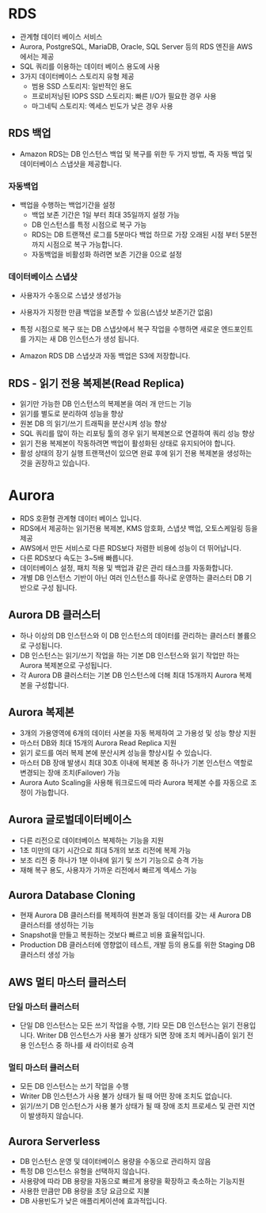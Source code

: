 
# RDS
 - 관계형 데이터 베이스 서비스
 - Aurora, PostgreSQL, MariaDB, Oracle, SQL Server 등의 RDS 엔진을 AWS에서는 제공
 - SQL 쿼리를 이용하는 데이터 베이스 용도에 사용
 - 3가지 데이터베이스 스토리지 유형 제공
	 - 범용 SSD 스토리지: 일반적인 용도
	 - 프로비저닝된 IOPS SSD 스토리지: 빠른 I/O가 필요한 경우 사용
	 - 마그네틱 스토리지: 엑세스 빈도가 낮은 경우 사용
## RDS 백업
- Amazon RDS는 DB 인스턴스 백업 및 복구를 위한 두 가지 방법, 즉 자동 백업 및 데이터베이스 스냅샷을 제공합니다.

### 자동백업
- 백업을 수행하는 백업기간을 설정
	- 백업 보존 기간은 1일 부터 최대 35일까지 설정 가능
	- DB 인스턴스를 특정 시점으로 복구 가능
	- RDS는 DB 트랜잭션 로그를 5분마다 백업 하므로 가장 오래된 시점 부터 5분전까지 시점으로 복구 가능합니다.
	- 자동백업을 비활성화 하려면 보존 기간을 0으로 설정

### 데이터베이스 스냅샷
- 사용자가 수동으로 스냅샷 생성가능
- 사용자가 지정한 만큼 백업을 보존할 수 있음(스냅샷 보존기간 없음)

- 특정 시점으로 복구 또는 DB 스냅샷에서 복구 작업을 수행하면 새로운 엔드포인트를 가지는 새 DB 인스턴스가 생성 됩니다.
- Amazon RDS DB 스냅샷과 자동 백업은 S3에 저장합니다.


## RDS - 읽기 전용 복제본(Read Replica)

- 읽기만 가능한 DB 인스턴스의 복제본을 여러 개 만드는 기능
- 읽기를 별도로 분리하여 성능을 향상
- 원본 DB 의 읽기/쓰기 트래픽을 분산시켜 성능 향상
- SQL 쿼리를 많이 하는 리포팅 툴의 경우 읽기 복제본으로 연결하여 쿼리 성능 향상
- 읽기 전용 복제본이 작동하려면 백업이 활성화된 상태로 유지되어야 합니다.
- 활성 상태의 장기 실행 트랜잭션이 있으면 완료 후에 읽기 전용 복제본을 생성하는 것을 권장하고 있습니다.


# Aurora

- RDS 호환형 관계형 데이터 베이스 입니다.
- RDS에서 제공하는 읽기전용 복제본, KMS 암호화, 스냅샷 백업, 오토스케일링 등을 제공
- AWS에서 만든 서비스로 다른 RDS보다 저렴한 비용에 성능이 더 뛰어납니다.
- 다른 RDS보다 속도는 3~5배 빠릅니다.
- 데이터베이스 설정, 패치 적용 및 백업과 같은 관리 태스크를 자동화합니다.
- 개별 DB 인스턴스 기반이 아닌 여러 인스턴스를 하나로 운영하는 클러스터 DB 기반으로 구성 됩니다.

## Aurora DB 클러스터
- 하나 이상의 DB 인스턴스와 이 DB 인스턴스의 데이터를 관리하는 클러스터 볼륨으로 구성됩니다.
- DB 인스턴스는 읽기/쓰기 작업을 하는 기본 DB 인스턴스와 읽기 작업만 하는 Aurora 복제본으로 구성됩니다.
- 각 Aurora DB 클러스터는 기본 DB 인스턴스에 더해 최대 15개까지 Aurora 복제본을 구성합니다.

## Aurora 복제본
- 3개의 가용영역에 6개의 데이터 사본을 자동 복제하여 고 가용성 및 성능 향상 지원
- 마스터 DB와 최대 15개의 Aurora Read Replica 지원
- 읽기 로드를 여러 복제 본에 분산시켜 성능을 향상시킬 수 있습니다.
- 마스터 DB 장애 발생시 최대 30초 이내에 복제본 중 하나가 기본 인스턴스 역할로 변경되는 장애 조치(Failover) 가능
- Aurora Auto Scaling을 사용해 워크로드에 따라 Aurora 복제본 수를 자동으로 조정이 가능합니다.

## Aurora 글로벌데이터베이스
- 다른 리전으로 데이터베이스 복제하는 기능을 지원
- 1초 미만의 대기 시간으로 최대 5개의 보조 리전에 복제 가능
- 보조 리전 중 하나가 1분 이내에 읽기 및 쓰기 기능으로 승격 가능
- 재해 복구 용도, 사용자가 가까운 리전에서 빠르게 엑세스 가능
  

## Aurora Database Cloning
- 현재 Aurora DB 클러스터를 복제하여 원본과 동일 데이터를 갖는 새 Aurora DB 클러스터를 생성하는 기능
- Snapshot을 만들고 복원하는 것보다 빠르고 비용 효율적입니다.
- Production DB 클러스터에 영향없이 테스트, 개발 등의 용도를 위한 Staging DB 클러스터 생성 가능


## AWS 멀티 마스터 클러스터

### 단일 마스터 클러스터
- 단일 DB 인스턴스는 모든 쓰기 작업을 수행, 기타 모든 DB 인스턴스는 읽기 전용입니다. Writer DB 인스턴스가 사용 불가 상태가 되면 장애 조치 메커니즘이 읽기 전용 인스턴스 중 하나를 새 라이터로 승격

### 멀티 마스터 클러스터
- 모든 DB 인스턴스는 쓰기 작업을 수행
- Writer DB 인스턴스가 사용 불가 상태가 될 때 어떤 장애 조치도 없습니다.
- 읽기/쓰기 DB 인스턴스가 사용 불가 상태가 될 때 장애 조치 프로세스 및 관련 지연이 발생하지 않습니다.


## Aurora Serverless
- DB 인스턴스 운영 및 데이터베이스 용량을 수동으로 관리하지 않음
- 특정 DB 인스턴스 유형을 선택하지 않습니다.
- 사용량에 따라 DB 용량을 자동으로 빠르게 용량을 확장하고 축소하는 기능지원
- 사용한 만큼만 DB 용량을 초당 요금으로 지불
- DB 사용빈도가 낮은 애플리케이션에 효과적입니다.